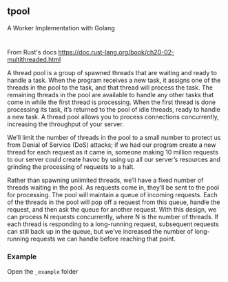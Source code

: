 ## tpool

A Worker Implementation with Golang

#

From Rust's docs https://doc.rust-lang.org/book/ch20-02-multithreaded.html

A thread pool is a group of spawned threads that are waiting and ready to handle a task. When the program receives a new task, it assigns one of the threads in the pool to the task, and that thread will process the task. The remaining threads in the pool are available to handle any other tasks that come in while the first thread is processing. When the first thread is done processing its task, it’s returned to the pool of idle threads, ready to handle a new task. A thread pool allows you to process connections concurrently, increasing the throughput of your server.

We’ll limit the number of threads in the pool to a small number to protect us from Denial of Service (DoS) attacks; if we had our program create a new thread for each request as it came in, someone making 10 million requests to our server could create havoc by using up all our server’s resources and grinding the processing of requests to a halt.

Rather than spawning unlimited threads, we’ll have a fixed number of threads waiting in the pool. As requests come in, they’ll be sent to the pool for processing. The pool will maintain a queue of incoming requests. Each of the threads in the pool will pop off a request from this queue, handle the request, and then ask the queue for another request. With this design, we can process N requests concurrently, where N is the number of threads. If each thread is responding to a long-running request, subsequent requests can still back up in the queue, but we’ve increased the number of long-running requests we can handle before reaching that point.

### Example
Open the `_example` folder